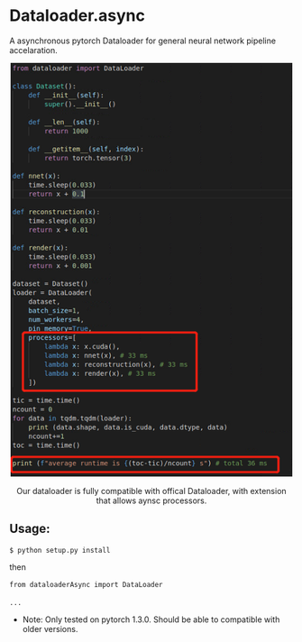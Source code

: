 # Dataloader.async
A asynchronous pytorch Dataloader for general neural network pipeline accelaration.

<div align="center">
<img src="figure.png" width="500px"/>
<p> Our dataloader is fully compatible with offical Dataloader, with extension that allows aynsc processors.</p>
</div>

## Usage:

```
$ python setup.py install
```

then

```
from dataloaderAsync import DataLoader

...
```

* Note: Only tested on pytorch 1.3.0. Should be able to compatible with older versions.
